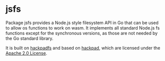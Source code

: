 # jsfs

Package jsfs provides a Node.js style filesystem API in Go that can be used to allow os functions to work on wasm. It implements all standard Node.js fs functions except for the synchronous versions, as those are not needed by the Go standard library.

It is built on [hackpadfs](https://github.com/hack-pad/hackpadfs) and based on [hackpad](https://github.com/hack-pad/hackpad), which are licensed under the [Apache 2.0 License](https://github.com/hack-pad/hackpad/blob/main/LICENSE).